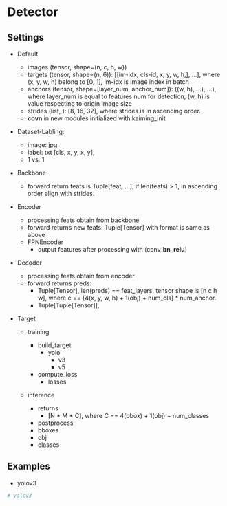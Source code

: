 
# Detector 

## Settings
- Default
    - images (tensor, shape=(n, c, h, w))
    - targets (tensor, shape=(n, 6)): [[im-idx, cls-id, x, y, w, h,], ...], where (x, y, w, h) belong to [0, 1], im-idx is image index in batch 
    - anchors (tensor, shape=[layer_num, anchor_num]): ((w, h), ...), ...), where layer_num is equal to features num for detection, (w, h) is value respecting to origin image size
    - strides (list, ): [8, 16, 32], where strides is in ascending order.
    - **covn** in new modules initialized with kaiming_init

- Dataset-Labling:
    - image: jpg
    - label: txt
        [cls, x, y, x, y],
    - 1 vs. 1
    
- Backbone
    - forward return feats is Tuple[feat, ...], if len(feats) > 1, in ascending order align with strides. 

- Encoder
    - processing feats obtain from backbone
    - forward returns new feats: Tuple[Tensor] with format is same as above
    - FPNEncoder
        - output features after processing with (conv_**bn_relu**) 

- Decoder
    - processing feats obtain from encoder
    - forward returns preds: 
        - Tuple[Tensor], len(preds) == feat_layers, tensor shape is [n c h w], where c == [4(x, y, w, h) + 1(obj) + num_cls] * num_anchor. 
        - Tuple[Tuple[Tensor]], 

- Target
    - training
        - build_target
            - yolo
                - v3
                - v5
        - compute_loss
            - losses
            
    - inference
        - returns 
            - [N * M * C], where C == 4(bbox) + 1(obj) + num_classes
        - postprocess
        - bboxes
        - obj
        - classes


## Examples

- yolov3  
```python 
# yolov3



```
